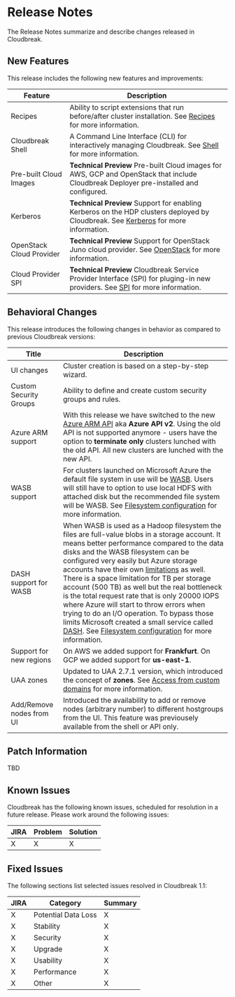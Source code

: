 # Release Notes

The Release Notes summarize and describe changes released in Cloudbreak.


## New Features

This release includes the following new features and improvements:

| Feature | Description |
|----|----|
| Recipes | Ability to script extensions that run before/after cluster installation. See [Recipes](recipes.md) for more information. |
| Cloudbreak Shell | A Command Line Interface (CLI) for interactively managing Cloudbreak. See [Shell](shell.md) for more information. |
| Pre-built Cloud Images | **Technical Preview** Pre-built Cloud images for AWS, GCP and OpenStack that include Cloudbreak Deployer pre-installed and configured.|
| Kerberos | **Technical Preview** Support for enabling Kerberos on the HDP clusters deployed by Cloudbreak. See [Kerberos](kerberos.md) for more information. |
| OpenStack Cloud Provider |  **Technical Preview** Support for OpenStack Juno cloud provider. See [OpenStack](openstack.md) for more information. |
| Cloud Provider SPI | **Technical Preview** Cloudbreak Service Provider Interface (SPI) for pluging-in new providers. See [SPI](spi.md) for more information. |


## Behavioral Changes

This release introduces the following changes in behavior as compared to previous Cloudbreak versions:

| Title | Description |
|----|----|
|UI changes|Cluster creation is based on a step-by-step wizard. |
| Custom Security Groups | Ability to define and create custom security groups and rules.|
| Azure ARM support | With this release we have switched to the new [Azure ARM API](https://azure.microsoft.com/en-us/documentation/articles/resource-group-overview/) aka **Azure API v2**. Using the old API is not supported anymore - users have the option to **terminate only** clusters lunched with the old API. All new clusters are lunched with the new API.|
|WASB support|For clusters launched on Microsoft Azure the default file system in use will be [WASB](http://blogs.msdn.com/b/cindygross/archive/2015/02/04/understanding-wasb-and-hadoop-storage-in-azure.aspx). Users will still have to option to use local HDFS with attached disk but the recommended file system will be WASB. See [Filesystem configuration](azure_pre_prov.md) for more information.|
|DASH support for WASB|When WASB is used as a Hadoop filesystem the files are full-value blobs in a storage account. It means better performance compared to the data disks and the WASB filesystem can be configured very easily but Azure storage accounts have their own [limitations](https://azure.microsoft.com/en-us/documentation/articles/azure-subscription-service-limits/#storage-limits) as well. There is a space limitation for TB per storage account (500 TB) as well but the real bottleneck is the total request rate that is only 20000 IOPS where Azure will start to throw errors when trying to do an I/O operation. To bypass those limits Microsoft created a small service called [DASH](https://github.com/MicrosoftDX/Dash). See [Filesystem configuration](azure_pre_prov.md) for more information.|
|Support for new regions|On AWS we added support for **Frankfurt**. On GCP we added support for **us-east-1**.|
|UAA zones| Updated to UAA 2.7.1 version, which introduced the concept of **zones**. See [Access from custom domains](configuration.md) for more information.|
|Add/Remove nodes from UI| Introduced the availability to add or remove nodes (arbitrary number) to different hostgroups from the UI. This feature was previousely available from the shell or API only.|


## Patch Information

TBD

## Known Issues

Cloudbreak has the following known issues, scheduled for resolution in a future release. Please work around the following issues:

| JIRA | Problem | Solution |
|----|----|---|
| X | X | X |


## Fixed Issues

The following sections list selected issues resolved in Cloudbreak 1.1:

| JIRA | Category | Summary |
|----|----|---|
| X |Potential Data Loss | X |
| X |Stability | X |
| X |Security | X |
| X |Upgrade | X |
| X |Usability | X |
| X |Performance | X |
| X |Other | X |
